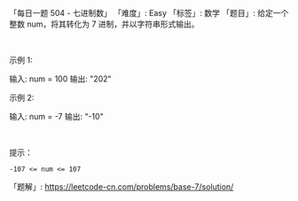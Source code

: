 「每日一题 504 - 七进制数」
「难度」: Easy
「标签」: 数学
「题目」: 给定一个整数 num，将其转化为 7 进制，并以字符串形式输出。

 

示例 1:

输入: num = 100
输出: "202"


示例 2:

输入: num = -7
输出: "-10"


 

提示：


	-107 <= num <= 107



「题解」: https://leetcode-cn.com/problems/base-7/solution/